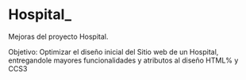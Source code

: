 # Hospital_
Mejoras del proyecto Hospital. 


Objetivo: 
Optimizar el diseño inicial del Sitio web de un Hospital, entregandole mayores  funcionalidades y atributos al diseño HTML% y CCS3

